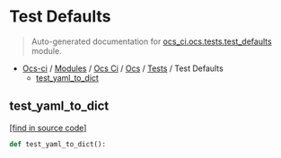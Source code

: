 # Test Defaults

> Auto-generated documentation for [ocs_ci.ocs.tests.test_defaults](https://github.com/gklein/ocs-ci/blob/master/ocs_ci/ocs/tests/test_defaults.py) module.

- [Ocs-ci](../../../README.md#ocs-ci) / [Modules](../../../MODULES.md#ocs-ci-modules) / [Ocs Ci](../../index.md#ocs-ci) / [Ocs](../index.md#ocs) / [Tests](index.md#tests) / Test Defaults
    - [test_yaml_to_dict](#test_yaml_to_dict)

## test_yaml_to_dict

[[find in source code]](https://github.com/gklein/ocs-ci/blob/master/ocs_ci/ocs/tests/test_defaults.py#L5)

```python
def test_yaml_to_dict():
```
